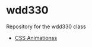 # wdd330
Repository for the wdd330 class
*  [CSS Animationss](https://wilsonbyu.github.io/wdd330/css_animations/ "Title")